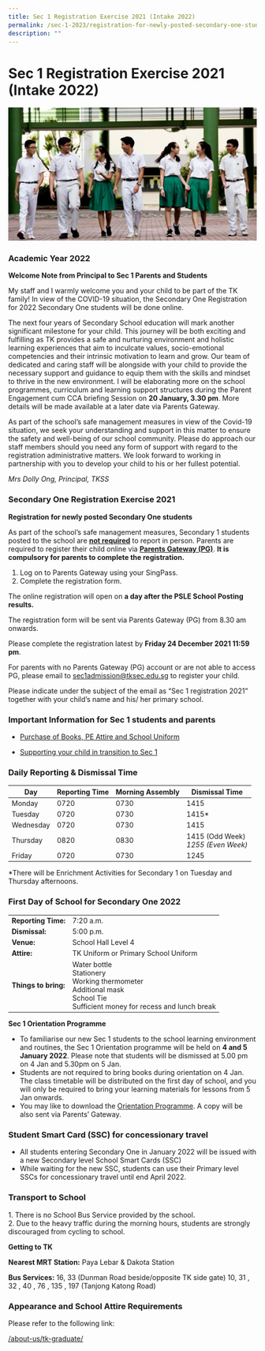 ```yaml
---
title: Sec 1 Registration Exercise 2021 (Intake 2022)
permalink: /sec-1-2023/registration-for-newly-posted-secondary-one-students/
description: ""
---
```

# Sec 1 Registration Exercise 2021 (Intake 2022)

[![](/images/Sec%201%202023/Academic-year-2022.png)](/images/Sec%201%202023/Academic-year-2022.png)

### **Academic Year 2022**

**Welcome Note from Principal to Sec 1 Parents and Students**

My staff and I warmly welcome you and your child to be part of the TK family! In view of the COVID-19 situation, the Secondary One Registration for 2022 Secondary One students will be done online.

The next four years of Secondary School education will mark another significant milestone for your child. This journey will be both exciting and fulfilling as TK provides a safe and nurturing environment and holistic learning experiences that aim to inculcate values, socio-emotional competencies and their intrinsic motivation to learn and grow. Our team of dedicated and caring staff will be alongside with your child to provide the necessary support and guidance to equip them with the skills and mindset to thrive in the new environment. I will be elaborating more on the school programmes, curriculum and learning support structures during the Parent Engagement cum CCA briefing Session on **20 January, 3.30 pm**. More details will be made available at a later date via Parents Gateway.

As part of the school’s safe management measures in view of the Covid-19 situation, we seek your understanding and support in this matter to ensure the safety and well-being of our school community. Please do approach our staff members should you need any form of support with regard to the registration administrative matters. We look forward to working in partnership with you to develop your child to his or her fullest potential.

_Mrs Dolly Ong, Principal, TKSS_

### **Secondary One Registration Exercise 2021**

**Registration for newly posted Secondary One students**

As part of the school’s safe management measures, Secondary 1 students posted to the school are <b><u>not required</u></b> to report in person. Parents are required to register their child online via <b><u>Parents Gateway (PG)</u></b>. **It is compulsory for parents to complete the registration.**

1.  Log on to Parents Gateway using your SingPass.
2.  Complete the registration form.

The online registration will open on **a day after the PSLE School Posting results.**

The registration form will be sent via Parents Gateway (PG) from 8.30 am onwards.

Please complete the registration latest by **Friday 24 December 2021 11:59 pm**.

For parents with no Parents Gateway (PG) account or are not able to access PG, please email to [sec1admission@tksec.edu.sg](mailto:sec1admission@tksec.edu.sg) to register your child.

Please indicate under the subject of the email as “Sec 1 registration 2021” together with your child’s name and his/ her primary school.

### **Important Information for Sec 1 students and parents**

*   <a href="/purchase-of-text-and-workbooks-pe-attire-and-school-uniform-2022/" target="_blank">Purchase of Books, PE Attire and School Uniform</a>

*   <a href="https://www.moe.gov.sg/secondary/transition-to-secondary" target="_blank">Supporting your child in transition to Sec 1</a>

### **Daily Reporting & Dismissal Time**


| Day       | Reporting Time | Morning Assembly | Dismissal Time                        |
|-----------|----------------|------------------|---------------------------------------|
| Monday    | 0720           | 0730             | 1415                                  |
| Tuesday   | 0720           | 0730             | 1415*                                 |
| Wednesday | 0720           | 0730             | 1415                                  |
| Thursday  | 0820           | 0830             | 1415 (Odd Week)*<br>1255 (Even Week)* |
| Friday    | 0720           | 0730             | 1245                     |

\*There will be Enrichment Activities for Secondary 1 on Tuesday and Thursday afternoons.

### **First Day of School for Secondary One 2022**

|                  |                                                                                                                                   |
|------------------|-----------------------------------------------------------------------------------------------------------------------------------|
| **Reporting Time:**  | 7:20 a.m.                                                                                                                         |
| **Dismissal:**       | 5:00 p.m.                                                                                                                         |
| **Venue:**           | School Hall Level 4                                                                                                               |
| **Attire:**          | TK Uniform or Primary School Uniform                                                                                              |
| **Things to bring:** | Water bottle<br>Stationery<br>Working thermometer<br>Additional mask<br>School Tie<br>Sufficient money for recess and lunch break |

**Sec 1 Orientation Programme**

*   To familiarise our new Sec 1 students to the school learning environment and routines, the Sec 1 Orientation programme will be held on **4 and 5 January 2022**. Please note that students will be dismissed at 5.00 pm on 4 Jan and 5.30pm on 5 Jan.
*   Students are not required to bring books during orientation on 4 Jan. The class timetable will be distributed on the first day of school, and you will only be required to bring your learning materials for lessons from 5 Jan onwards.
*   You may like to download the [Orientation Programme](/files/Sec1%202023/Orientation_-Investiture_Programme_2022-PG.pdf). A copy will be also sent via Parents’ Gateway.

### **Student Smart Card (SSC) for concessionary travel**

*   All students entering Secondary One in January 2022 will be issued with a new Secondary level School Smart Cards (SSC)
*   While waiting for the new SSC, students can use their Primary level SSCs for concessionary travel until end April 2022.

### **Transport to School**

1\.  There is no School Bus Service provided by the school.  
2\.  Due to the heavy traffic during the morning hours, students are strongly discouraged from cycling to school.

**Getting to TK**

**Nearest MRT Station:** Paya Lebar & Dakota Station

**Bus Services:** 16, 33 (Dunman Road beside/opposite TK side gate) 10, 31 , 32 , 40 , 76 , 135 , 197 (Tanjong Katong Road)

### **Appearance and School Attire Requirements**


Please refer to the following link:

[/about-us/tk-graduate/](/about-us/tk-graduate/)
